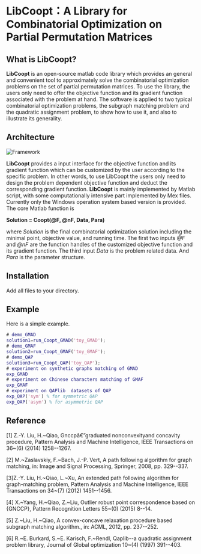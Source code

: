 # LibCoopt：A Library for Combinatorial Optimization on Partial Permutation Matrices

## What is **LibCoopt**?

**LibCoopt** is an open-source matlab code library which provides an general and convenient tool to approximately solve the combinatorial optimization problems on the set of partial permutation matrices. To use the library, the users only need to offer the objective function and its gradient function associated with the problem at hand. The software is applied to two typical combinatorial optimization problems, the subgraph matching problem and the quadratic assignment problem, to show how to use it, and also to illustrate its generality.

## Architecture

![Framework](https://github.com/RowenaWong/LibCoopt/blob/master/doc/framework.png)

**LibCoopt**  provides a input interface for the objective function and its gradient function which can be customized by the user according to the specific problem. In other words, to use LibCoopt the users only need to design the problem dependent objective function and deduct the corresponding gradient function. 
**LibCoopt** is mainly implemented by Matlab script, with some computationally intensive part implemented by Mex files. Currently only the Windows operation system based version is provided.
The core Matlab function is 

**Solution = Coopt(@F, @nF, Data, Para)**

where *Solution* is the final combinatorial optimization solution including the minimal point, objective value, and running time. The first two inputs *@F* and *@nF* are the function handles of the customized objective function and its gradient function. The third input *Data* is the problem related data. And *Para* is the parameter structure. 

## Installation
Add all files to your directory.

## Example

Here is a simple example. 

```matlab
# demo_GMAD
solution1=run_Coopt_GMAD('toy_GMAD');
# demo_GMAF
solution2=run_Coopt_GMAF('toy_GMAF');
# demo_QAP
solution3=run_Coopt_QAP('toy_QAP');
# experiment on synthetic graphs matching of GMAD
exp_GMAD
# experiment on Chinese characters matching of GMAF
exp_GMAF
# experiment on QAPlib  datasets of QAP
exp_QAP('sym') % for symmetric QAP
exp_QAP('asym') % for asymmetric QAP
```
## Reference
[1] Z.-Y. Liu, H.~Qiao, Gnccpâ€”graduated nonconvexityand concavity procedure,
  Pattern Analysis and Machine Intelligence, IEEE Transactions on 36~(6) (2014)
  1258--1267.
  
[2] M.~Zaslavskiy, F.~Bach, J.-P. Vert, A path following algorithm for graph
  matching, in: Image and Signal Processing, Springer, 2008, pp. 329--337.
  
[3]Z.-Y. Liu, H.~Qiao, L.~Xu, An extended path following algorithm for
  graph-matching problem, Pattern Analysis and Machine Intelligence, IEEE
  Transactions on 34~(7) (2012) 1451--1456.
  
[4] X.~Yang, H.~Qiao, Z.~Liu, Outlier robust point correspondence based on {GNCCP},
  Pattern Recognition Letters 55~(0) (2015) 8--14.
  
[5] Z.~Liu, H.~Qiao, A convex-concave relaxation procedure based subgraph matching
  algorithm., in: ACML, 2012, pp. 237--252.
  
[6] R.~E. Burkard, S.~E. Karisch, F.~Rendl, Qaplib--a quadratic assignment problem
  library, Journal of Global optimization 10~(4) (1997) 391--403.
```
